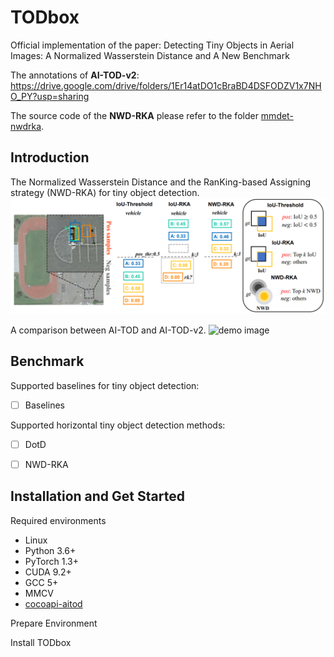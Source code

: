 # TODbox
Official implementation of the paper: Detecting Tiny Objects in Aerial Images: A Normalized Wasserstein Distance and A New Benchmark

The annotations of **AI-TOD-v2**: https://drive.google.com/drive/folders/1Er14atDO1cBraBD4DSFODZV1x7NHO_PY?usp=sharing

The source code of the **NWD-RKA** please refer to the folder [mmdet-nwdrka](https://github.com/Chasel-Tsui/mmdet-aitod/tree/main/mmdet-nwdrka). 

## Introduction
The Normalized Wasserstein Distance and the RanKing-based Assigning strategy (NWD-RKA) for tiny object detection. 
![demo image](figures/nwdrka.PNG)

A comparison between AI-TOD and AI-TOD-v2.
![demo image](figures/fps2.gif)

## Benchmark
Supported baselines for tiny object detection:
- [ ] Baselines

Supported horizontal tiny object detection methods:
- [ ] DotD
- [ ] NWD-RKA


## Installation and Get Started

Required environments
* Linux
* Python 3.6+
* PyTorch 1.3+
* CUDA 9.2+
* GCC 5+
* MMCV
* [cocoapi-aitod](https://github.com/jwwangchn/cocoapi-aitod)

Prepare Environment

Install TODbox




